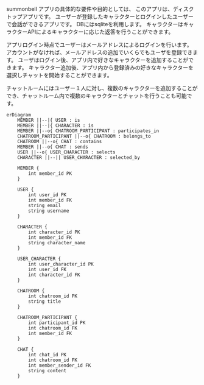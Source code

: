 summonbell
アプリの具体的な要件や目的としては、
このアプリは、ディスクトップアプリです。
ユーザーが登録したキャラクターとログインしたユーザーで会話ができるアプリです。
DBにはsqliteを利用します。
キャラクターはキャラクターAPIによるキャラクターに応じた返答を行うことができます。

アプリログイン時点でユーザーはメールアドレスによるログインを行います。
アカウントがなければ、メールアドレスの追加でいくらでもユーザを登録できます。
ユーザはログイン後、アプリ内で好きなキャラクターを追加することができます。
キャラクター追加後、アプリ内から登録済みの好きなキャラクターを選択しチャットを開始することができます。

チャットルームにはユーザー１人に対し、複数のキャラクターを追加することができ、チャットルーム内で複数のキャラクターとチャットを行うことも可能です。


```mermaid
erDiagram
    MEMBER ||--|{ USER : is
    MEMBER ||--|{ CHARACTER : is
    MEMBER ||--o{ CHATROOM_PARTICIPANT : participates_in
    CHATROOM_PARTICIPANT ||--o{ CHATROOM : belongs_to
    CHATROOM ||--o{ CHAT : contains
    MEMBER ||--o{ CHAT : sends
    USER ||--o{ USER_CHARACTER : selects
    CHARACTER ||--|| USER_CHARACTER : selected_by

    MEMBER {
        int member_id PK
    }

    USER {
        int user_id PK
        int member_id FK
        string email
        string username
    }

    CHARACTER {
        int character_id PK
        int member_id FK
        string character_name
    }

    USER_CHARACTER {
        int user_character_id PK
        int user_id FK
        int character_id FK
    }

    CHATROOM {
        int chatroom_id PK
        string title
    }

    CHATROOM_PARTICIPANT {
        int participant_id PK
        int chatroom_id FK
        int member_id FK
    }

    CHAT {
        int chat_id PK
        int chatroom_id FK
        int member_sender_id FK
        string content
    }
```